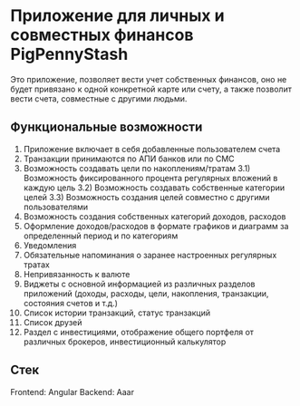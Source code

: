 # Приложение для личных и совместных финансов PigPennyStash

Это приложение, позволяет вести учет собственных финансов, оно не будет привязано к одной конкретной карте или счету, а также позволит вести счета, совместные с другими людьми.

## Функциональные возможности

1) Приложение включает в себя добавленные пользователем счета
2) Транзакции принимаются по АПИ банков или по СМС
3) Возможность создавать цели по накоплениям/тратам
3.1) Возможность фиксированного процента регулярных вложений в каждую цель
3.2) Возможность создавать собственные категории целей
3.3) Возможность создания целей совместно с другими пользователями
4) Возможность создания собственных категорий доходов, расходов
5) Оформление доходов/расходов в формате графиков и диаграмм за определенный период и по категориям
6) Уведомления
7) Обязательные напоминания о заранее настроенных регулярных тратах
8) Непривязанность к валюте
9) Виджеты с основной информацией из различных разделов приложений (доходы, расходы, цели, накопления, транзакции, состояния счетов и т.д.)
10) Список истории транзакций, статус транзакций
11) Список друзей
12) Раздел с инвестициями, отображение общего портфеля от различных брокеров, инвестиционный калькулятор

## Стек

Frontend: Angular
Backend: Aaar


